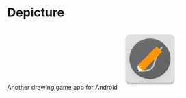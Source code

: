 # Depicture
Another drawing game app for Android
![Alt text](/app/src/main/res/mipmap-xxhdpi/ic_launcher.png?raw=true)

